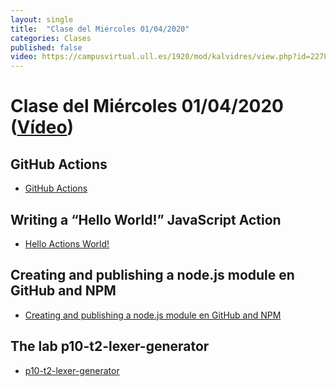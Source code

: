 ```yaml
---
layout: single
title:  "Clase del Miércoles 01/04/2020"
categories: Clases
published: false
video: https://campusvirtual.ull.es/1920/mod/kalvidres/view.php?id=227832
---
```


# Clase del Miércoles 01/04/2020  ([Vídeo]({{page.video}}))

## GitHub Actions

* [GitHub Actions]({{site.baseurl}}/tema1-introduccion-a-javascript/github-actions)

## Writing a “Hello World!” JavaScript Action

* [Hello Actions World!]({{site.baseurl}}/tema1-introduccion-a-javascript/creating-javascript-action)

## Creating and publishing a node.js module en GitHub and NPM

* [Creating and publishing a node.js module en GitHub and NPM]({{site.baseurl}}/tema1-introduccion-a-javascript/creating-and-publishing-npm-module)

## The lab p10-t2-lexer-generator

* [p10-t2-lexer-generator]({{site.baseurl}}/tema2-expresiones-regulares-y-analisis-lexico/practicas/p10-t2-lexer-generator/)

